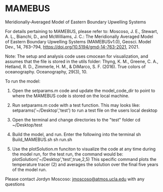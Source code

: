 # MAMEBUS
Meridionally-Averaged Model of Eastern Boundary Upwelling Systems

For details pertaining to MAMEBUS, please refer to:
Moscoso, J. E., Stewart, A. L., Bianchi, D., and McWilliams, J. C.: The Meridionally Averaged Model of Eastern Boundary Upwelling Systems (MAMEBUSv1.0), Geosci. Model Dev., 14, 763–794, https://doi.org/10.5194/gmd-14-763-2021, 2021.

Note:
The setup and analysis code uses cmocean for visualization, and assumes that 
the file is stored in the utils folder:
Thyng, K. M., Greene, C. A., Hetland, R. D., Zimmerle, H. M., & DiMarco, S. F. (2016). True colors of oceanography. Oceanography, 29(3), 10.

To run the model:
1. Open the setparams.m code and update the model_code_dir to point to where the MAMEBUS code is stored on the local machine.

2. Run setparams.m code with a test function. This may looks like:
setparams('~/Desktop','test') 
to run a test file on the users local desktop

3. Open the terminal and change directories to the "test" folder
cd ~/Desktop/test

4. Build the model, and run. Enter the following into the terminal
sh Build_MAMEBUS.sh
sh run.sh

5. Use the plotSolution.m funciton to visualize the code at any time during the model run, for the test run, the command would be:
plotSolution('~/Desktop','test',true,2,5)
This specific command plots the temperature tracer (2) and averages the solution over the final five years of the model run.



Please contact Jordyn Moscoso: jmoscoso@atmos.ucla.edu with any questions
